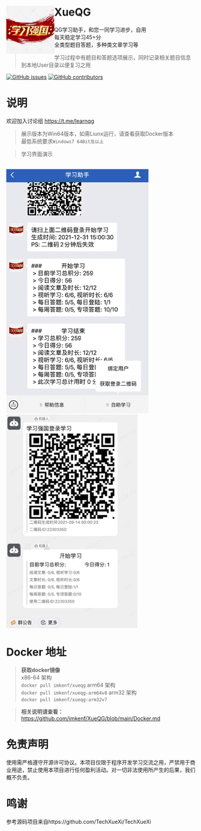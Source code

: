 <div>
  <img width="128" height="128" align="left" src="./img/Icon.png" alt="XueQG"/>
  <h1>XueQG</h1>
  <p>QG学习助手，和您一同学习进步，自用<br> 每天稳定学习45+分<br> 全类型题目答题，多种类文章学习等</p>
</div>

> 学习过程中有题目和答题选项展示，同时记录相关题目信息到本地User目录以便复习之用

> 

[![GitHub issues](https://img.shields.io/github/issues/imkenf/XueQG?style=flat-square&color=0f6adb)](https://github.com/imkenf/XueQG/issues)
[![GitHub contributors](https://img.shields.io/github/contributors/imkenf/XueQG?style=flat-square&color=0f6adb)](https://github.com/imkenf/XueQG/graphs/contributors)


# 说明
欢迎加入讨论组
https://t.me/learnqg
<br>

> 展示版本为Win64版本，如需Liunx运行，请查看获取Docker版本
<br>最低系统要求`Windows7 64Bit及以上`

> 学习界面演示

<br>
<img src="./img/WX1.png">
<img src="./img/DD1.png">

# Docker 地址<br>
> **获取docker镜像**<br>
> x86-64 架构<br>
`docker pull imkenf/xueqg`
> arm64 架构<br>
`docker pull imkenf/xueqg-arm64v8`
> arm32 架构<br>
`docker pull imkenf/xueqg-arm32v7`

> **相关说明请查看：**<br>
https://github.com/imkenf/XueQG/blob/main/Docker.md

# 免责声明
使用需严格遵守开源许可协议。本项目仅限于程序开发学习交流之用，严禁用于商业用途，禁止使用本项目进行任何盈利活动。对一切非法使用所产生的后果，我们概不负责。

# 鸣谢
参考源码项目来自https://github.com/TechXueXi/TechXueXi
